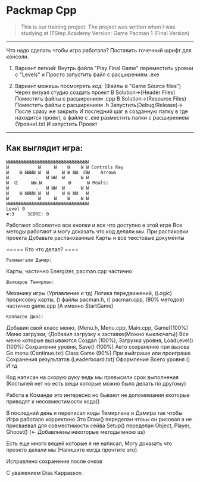 # Packmap Cpp
> This is our training project. The project was written when I was studying at ITStep Academy
Version: Game Pacman 1 (Final Version)
--------------------------------------
Что надо сделать чтобы игра работала?
Поставить точечный шрифт для консоли.

1. Вариант легкий:
Внутрь файла "Play Final Game" переместить уровни с "Levels" и
Просто запустить файл с расширением .exe

2. Вариант можешь посмотреть код:
(Файлы в "Game Source files")
Через визуал студио создать проект
В Solution->(Header Files) Поместить файлы с расширением .cpp
В Solution->(Resource Files) Поместить файлы с расширением .h
Запустить(Debug/Release)-> После сразу же закрыть
И последний шаг в созданную папку в где находится проект, в файле с .exe разместить папки с расширением (Уровни).txt
И запустить Проект
-------------------------------------
## Как выглядит игра:
```
ЫЫЫЫЫЫЫЫЫЫЫЫЫЫЫЫЫЫЫЫЫЫЫЫЫЫЫЫЫЫЫ
Ы           Ы     Ы    Ы    Ы Ы Controls Key
Ы    Ы ЫЫЫЫ Ы  Ы     Ы Ы ЫЫ  ᗣЫ    Arrows
Ы          .   Ы ЫЫ  Ы      Ы Ы
Ы  ᗧ     ЫЫ.Ы          Ы      Ы Meals:
Ы          .   Ы ЫЫ  Ы      Ы Ы
Ы    Ы ЫЫЫЫ Ы  Ы     Ы Ы ЫЫ   Ы
Ы           Ы     Ы    Ы    Ы Ы
ЫЫЫЫЫЫЫЫЫЫЫЫЫЫЫЫЫЫЫЫЫЫЫЫЫЫЫЫЫЫЫ
Level 0
❤️:3     SCORE: 0
```
Работают обсолютно все кнопки и все что доступно в этой игре
Все методы работают и могу доказать что код делали мы.
При распаковки проекта Добавьте распакованные Карты и все текстовые документы

===== Кто что делал? ==== 

	Рахмангали Дамир: 
Карты, 
частично Energizer,
pacman.cpp частично

	Шалкаров Темирлан:
Механику игры		(Урпавление и тд)
Логика передвижений, 	(Logic)
прорисовку карты,	()
файлы pacman.h,		()
pacman.cpp,		(80% методов)
частично game.cpp (А именно StartGame)

	Каппасов Диас: 
Добавил свой класс меню, (Menu.h, Menu.cpp, Main.cpp, Game)(100%)
Меню загрузки, (Добавил загрузку к заставке(Можно выключать))
Все меню которые вызываются Создал	(100%),
Загрузка уровня,	LoadLevel()	(100%)
Сохранения уровня,      Save()    	(100%)
Авто сохранение при вызова Go menu 	(Continue.txt)
Class Game 				(90%)
При выйграше или проиграше Сохранения результатов (Leaderboard.txt)
Оформление Всего уровня 		()
И тд

Код написан на скорую руку ведь мы превысили срок выполнения (Костылей нет но есть вещи которые можно было делать по другому)

Работа в Команде это интересно но бывают не допомимания ккоторые приводят к несовместимости кода()

В последний день я переписал коды Темирлана и Дамира так чтобы Игра работало корректкно 
Это Draw() переделан чтоьы он рисовал а не присваевал для совместимости сейва
Setup() переделан
Object, Player, Ghoost() (<- Добавлнены некоторые методы мною us)

Есть еще много вещей которые я не написал, Могу доказать что проэкто делали мы
(Напишите когда прочтите это).

Исправлено сохранение после очков

С уважением Dias Kappassov.
